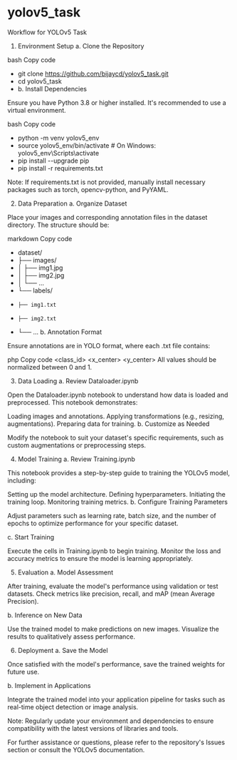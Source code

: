 # yolov5_task

Workflow for YOLOv5 Task
1. Environment Setup
a. Clone the Repository

bash
Copy code
- git clone https://github.com/bijaycd/yolov5_task.git
- cd yolov5_task
- b. Install Dependencies

Ensure you have Python 3.8 or higher installed. It's recommended to use a virtual environment.

bash
Copy code
- python -m venv yolov5_env
- source yolov5_env/bin/activate  # On Windows: yolov5_env\Scripts\activate
- pip install --upgrade pip
- pip install -r requirements.txt

Note: If requirements.txt is not provided, manually install necessary packages such as torch, opencv-python, and PyYAML.

2. Data Preparation
a. Organize Dataset

Place your images and corresponding annotation files in the dataset directory. The structure should be:

markdown
Copy code
- dataset/
- ├── images/
- │   ├── img1.jpg
- │   ├── img2.jpg
- │   └── ...
- └── labels/
-     ├── img1.txt
-     ├── img2.txt
-    └── ...
b. Annotation Format

Ensure annotations are in YOLO format, where each .txt file contains:

php
Copy code
<class_id> <x_center> <y_center> <width> <height>
All values should be normalized between 0 and 1.

3. Data Loading
a. Review Dataloader.ipynb

Open the Dataloader.ipynb notebook to understand how data is loaded and preprocessed. This notebook demonstrates:

Loading images and annotations.
Applying transformations (e.g., resizing, augmentations).
Preparing data for training.
b. Customize as Needed

Modify the notebook to suit your dataset's specific requirements, such as custom augmentations or preprocessing steps.

4. Model Training
a. Review Training.ipynb

This notebook provides a step-by-step guide to training the YOLOv5 model, including:

Setting up the model architecture.
Defining hyperparameters.
Initiating the training loop.
Monitoring training metrics.
b. Configure Training Parameters

Adjust parameters such as learning rate, batch size, and the number of epochs to optimize performance for your specific dataset.

c. Start Training

Execute the cells in Training.ipynb to begin training. Monitor the loss and accuracy metrics to ensure the model is learning appropriately.

5. Evaluation
a. Model Assessment

After training, evaluate the model's performance using validation or test datasets. Check metrics like precision, recall, and mAP (mean Average Precision).

b. Inference on New Data

Use the trained model to make predictions on new images. Visualize the results to qualitatively assess performance.

6. Deployment
a. Save the Model

Once satisfied with the model's performance, save the trained weights for future use.

b. Implement in Applications

Integrate the trained model into your application pipeline for tasks such as real-time object detection or image analysis.

Note: Regularly update your environment and dependencies to ensure compatibility with the latest versions of libraries and tools.

For further assistance or questions, please refer to the repository's Issues section or consult the YOLOv5 documentation.
